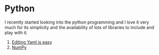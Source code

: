 # Python
I recently started looking into the python programming and I love it very much for its simplicity and the availability of lots of libraries to include and play with it.

1. [Editing Yaml is easy](PyYaml.md)
2. [NumPy](NumPy.md)
